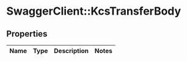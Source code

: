# SwaggerClient::KcsTransferBody

## Properties
Name | Type | Description | Notes
------------ | ------------- | ------------- | -------------

